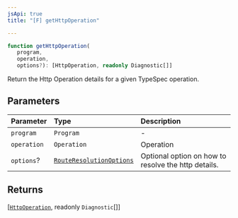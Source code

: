 ```yaml
---
jsApi: true
title: "[F] getHttpOperation"

---
```

```ts
function getHttpOperation(
   program, 
   operation, 
   options?): [HttpOperation, readonly Diagnostic[]]
```

Return the Http Operation details for a given TypeSpec operation.

## Parameters

| Parameter | Type | Description |
| :------ | :------ | :------ |
| `program` | `Program` | - |
| `operation` | `Operation` | Operation |
| `options`? | [`RouteResolutionOptions`](../interfaces/RouteResolutionOptions.md) | Optional option on how to resolve the http details. |

## Returns

[[`HttpOperation`](../interfaces/HttpOperation.md), readonly `Diagnostic`[]]
